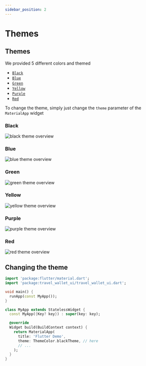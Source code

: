```yaml
---
sidebar_position: 2
---
```


# Themes


## Themes

We provided 5 different colors and themed

- [`Black`](#black)
- [`Blue`](#blue)
- [`Green`](#green)
- [`Yellow`](#yellow)
- [`Purple`](#purple)
- [`Red`](#red)

To change the theme, simply just change the `theme` parameter of the `MaterialApp` widget
### Black


![black theme overview](/img/docs/customize/themes/theme-black-overview.png)

### Blue

![blue theme overview](/img/docs/customize/themes/theme-blue-overview.png)

### Green

![green theme overview](/img/docs/customize/themes/theme-green-overview.png)

### Yellow

![yellow theme overview](/img/docs/customize/themes/theme-yellow-overview.png)

### Purple

![purple theme overview](/img/docs/customize/themes/theme-purple-overview.png)
### Red

![red theme overview](/img/docs/customize/themes/theme-red-overview.png)

## Changing the theme

```dart
import 'package:flutter/material.dart';
import 'package:travel_wallet_ui/travel_wallet_ui.dart';

void main() {
  runApp(const MyApp());
}

class MyApp extends StatelessWidget {
  const MyApp({Key? key}) : super(key: key);

  @override
  Widget build(BuildContext context) {
    return MaterialApp(
      title: 'Flutter Demo',
      theme: ThemeColor.blackTheme, // here
      // ...
    );
  }
}
```
